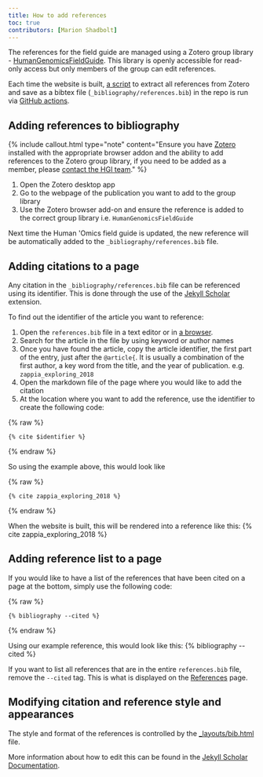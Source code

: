 ```yaml
---
title: How to add references
toc: true
contributors: [Marion Shadbolt]
---
```


The references for the field guide are managed using a Zotero group library - [HumanGenomicsFieldGuide](https://www.zotero.org/groups/4744118/humangenomicsfieldguide/library). This library is openly accessible for read-only access but only members of the group can edit references. 

Each time the website is built, [a script](https://github.com/AustralianBioCommons/human-omics-data-sharing-field-guide/blob/main/var/extract_zotero.py) to extract all references from Zotero and save as a bibtex file (`_bibliography/references.bib`) in the repo is run via [GitHub actions](https://github.com/AustralianBioCommons/human-omics-data-sharing-field-guide/blob/main/.github/workflows/github-pages.yml). 

## Adding references to bibliography

{% include callout.html type="note" content="Ensure you have [Zotero](https://www.zotero.org/) installed with the appropriate browser addon and the ability to add references to the Zotero group library, if you need to be added as a member, please [contact the HGI team](mailto:marion@biocommons.org.au)." %}

1. Open the Zotero desktop app
1. Go to the webpage of the publication you want to add to the group library
1. Use the Zotero browser add-on and ensure the reference is added to the correct group library i.e. `HumanGenomicsFieldGuide`

Next time the Human 'Omics field guide is updated, the new reference will be automatically added to the `_bibliography/references.bib` file.

## Adding citations to a page

Any citation in the `_bibliography/references.bib` file can be referenced using its identifier. This is done through the use of the [Jekyll Scholar](https://github.com/inukshuk/jekyll-scholar) extension.  

To find out the identifier of the article you want to reference:

1. Open the `references.bib` file in a text editor or in [a browser](https://raw.githubusercontent.com/AustralianBioCommons/human-omics-data-sharing-field-guide/main/_bibliography/references.bib).
1. Search for the article in the file by using keyword or author names
1. Once you have found the article, copy the article identifier, the first part of the entry, just after the `@article{`. It is usually a combination of the first author, a key word from the title, and the year of publication. e.g. `zappia_exploring_2018`
1. Open the markdown file of the page where you would like to add the citation
1. At the location where you want to add the reference, use the identifier to create the following code:

{% raw %}
```
{% cite $identifier %}
```
{% endraw %}

So using the example above, this would look like

{% raw %}
```
{% cite zappia_exploring_2018 %}
```
{% endraw %}

When the website is built, this will be rendered into a reference like this: {% cite zappia_exploring_2018 %}

## Adding reference list to a page

If you would like to have a list of the references that have been cited on a page at the bottom, simply use the following code:

{% raw %}
```
{% bibliography --cited %}
```
{% endraw %}

Using our example reference, this would look like this:
{% bibliography --cited %}

If you want to list all references  that are in the entire `references.bib` file, remove the `--cited` tag. This is what is displayed on the [References](https://australianbiocommons.github.io/human-omics-data-sharing-field-guide/references) page.

## Modifying citation and reference style and appearances

The style and format of the references is controlled by the [_layouts/bib.html](https://github.com/AustralianBioCommons/human-omics-data-sharing-field-guide/blob/main/_layouts/bib.html) file.

More information about how to edit this can be found in the [Jekyll Scholar Documentation](https://github.com/inukshuk/jekyll-scholar#configuration).
